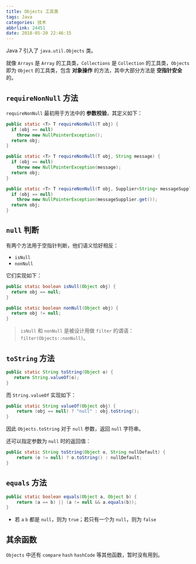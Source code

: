 ```yaml
---
title: Objects 工具类
tags: Java
categories: 技术
abbrlink: 24451
date: 2018-05-20 22:46:15
---
```


Java 7 引入了 `java.util.Objects` 类。

就像 `Arrays` 是 `Array` 的工具类，`Collections` 是 `Collection` 的工具类，`Objects` 即为 `Object` 的工具类，包含 **对象操作** 的方法，其中大部分方法是 **空指针安全** 的。

<!-- more -->

## `requireNonNull` 方法

`requireNonNull` 最初用于方法中的 **参数校验**，其定义如下：

```Java
public static <T> T requireNonNull(T obj) {
  if (obj == null)
    throw new NullPointerException();
  return obj;
}

public static <T> T requireNonNull(T obj, String message) {
  if (obj == null)
    throw new NullPointerException(message);
  return obj;
}

public static <T> T requireNonNull(T obj, Supplier<String> messageSupplier) {
  if (obj == null)
    throw new NullPointerException(messageSupplier.get());
  return obj;
}
```

## `null` 判断

有两个方法用于空指针判断，他们语义恰好相反：

* `isNull`
* `nonNull`

它们实现如下：

```Java
public static boolean isNull(Object obj) {
  return obj == null;
}

public static boolean nonNull(Object obj) {
  return obj != null;
}
```

>`isNull` 和 `nonNull` 是被设计用做 `filter` 的谓语：`filter(Objects::nonNull)`。

## `toString` 方法

```Java
public static String toString(Object o) {
   return String.valueOf(o);
}
```

而 `String.valueOf` 实现如下：

```Java
public static String valueOf(Object obj) {
    return (obj == null) ? "null" : obj.toString();
}
```

因此 `Objects.toString` 对于 `null` 参数，返回 `null` 字符串。

还可以指定参数为 `null` 时的返回值：

```Java
public static String toString(Object o, String nullDefault) {
    return (o != null) ? o.toString() : nullDefault;
}
```

## `equals` 方法

```Java
public static boolean equals(Object a, Object b) {
    return (a == b) || (a != null && a.equals(b));
}
```
* 若 `a` `b` 都是 `null`，则为 `true`；若只有一个为 `null`，则为 `false`

## 其余函数

`Objects` 中还有 `compare` `hash` `hashCode` 等其他函数，暂时没有用到。
